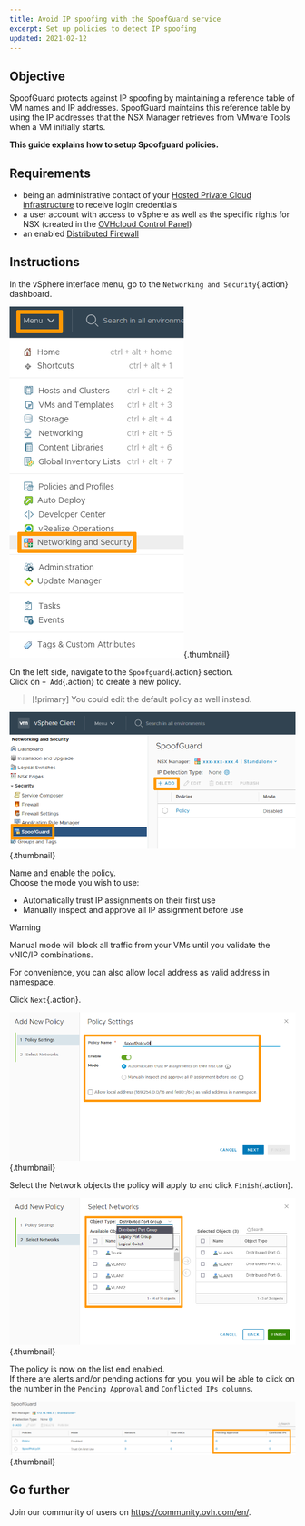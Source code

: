 ```yaml
---
title: Avoid IP spoofing with the SpoofGuard service
excerpt: Set up policies to detect IP spoofing
updated: 2021-02-12
---
```



## Objective

SpoofGuard protects against IP spoofing by maintaining a reference table of VM names and IP addresses. SpoofGuard maintains this reference table by using the IP addresses that the NSX Manager retrieves from VMware Tools when a VM initially starts.

**This guide explains how to setup Spoofguard policies.**

## Requirements

- being an administrative contact of your [Hosted Private Cloud infrastructure](https://www.ovhcloud.com/en-au/enterprise/products/hosted-private-cloud/) to receive login credentials
- a user account with access to vSphere as well as the specific rights for NSX (created in the [OVHcloud Control Panel](https://ca.ovh.com/auth/?action=gotomanager&from=https://www.ovh.com.au/&ovhSubsidiary=au))
- an enabled [Distributed Firewall](/pages/hosted_private_cloud/hosted_private_cloud_powered_by_vmware/nsx_configurer_le_firewall_distribue)

## Instructions

In the vSphere interface menu, go to the `Networking and Security`{.action} dashboard.

![Menu](images/en01dash.png){.thumbnail}

On the left side, navigate to the `Spoofguard`{.action} section.<br>
Click on `+ Add`{.action} to create a new policy.

> [!primary]
> You could edit the default policy as well instead.

![SPOOF](images/en02spoof.png){.thumbnail}

Name and enable the policy.<br>
Choose the mode you wish to use:

- Automatically trust IP assignments on their first use
- Manually inspect and approve all IP assignment before use

> [!warning]
>
> Manual mode will block all traffic from your VMs until you validate the vNIC/IP combinations.
>

For convenience, you can also allow local address as valid address in namespace.

Click `Next`{.action}.

![POLICY](images/en03settings.png){.thumbnail}

Select the Network objects the policy will apply to and click `Finish`{.action}.

![POLICY](images/en04network.png){.thumbnail}

The policy is now on the list end enabled.<br>
If there are alerts and/or pending actions for you, you will be able to click on the number in the `Pending Approval` and `Conflicted IPs columns`.

![DONE](images/en05done.png){.thumbnail}

## Go further

Join our community of users on <https://community.ovh.com/en/>.
